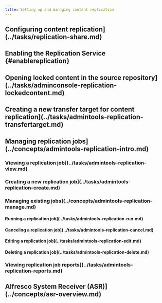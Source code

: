 ```yaml
---
title: Setting up and managing content replication
---
```


## Configuring content replication](../tasks/replication-share.md)
## Enabling the Replication Service {#enablereplication}
## Opening locked content in the source repository](../tasks/adminconsole-replication-lockedcontent.md)
## Creating a new transfer target for content replication](../tasks/admintools-replication-transfertarget.md)
## Managing replication jobs](../concepts/admintools-replication-intro.md)
### Viewing a replication job](../tasks/admintools-replication-view.md)
### Creating a new replication job](../tasks/admintools-replication-create.md)
### Managing existing jobs](../concepts/admintools-replication-manage.md)
#### Running a replication job](../tasks/admintools-replication-run.md)
#### Canceling a replication job](../tasks/admintools-replication-cancel.md)
#### Editing a replication job](../tasks/admintools-replication-edit.md)
#### Deleting a replication job](../tasks/admintools-replication-delete.md)
### Viewing replication job reports](../tasks/admintools-replication-reports.md)
## Alfresco System Receiver (ASR)](../concepts/asr-overview.md)